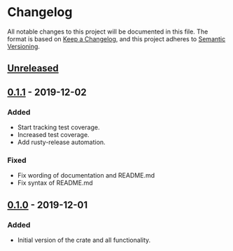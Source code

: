 # Changelog
All notable changes to this project will be documented in this file.
The format is based on [Keep a Changelog](https://keepachangelog.com/en/1.0.0/), and this project adheres to [Semantic Versioning](https://semver.org/spec/v2.0.0.html).

## [Unreleased]

## [0.1.1] - 2019-12-02

### Added
- Start tracking test coverage.
- Increased test coverage.
- Add rusty-release automation.

### Fixed
- Fix wording of documentation and README.md
- Fix syntax of README.md

## [0.1.0] - 2019-12-01

### Added
- Initial version of the crate and all functionality.

[Unreleased]: https://github.com/bgianfo/rust-run-down/compare/v0.1.1...HEAD
[0.1.1]: https://github.com/bgianfo/rust-run-down/compare/v0.1.0...v0.1.1
[0.1.0]: https://github.com/bgianfo/rust-run-down/releases/tag/v0.1.0
